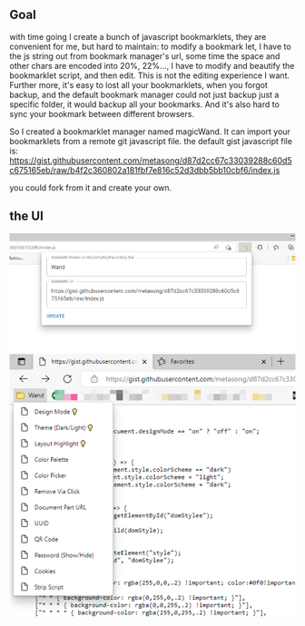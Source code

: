 ## Goal
with time going I create a bunch of javascript bookmarklets, they are convenient for me, but hard to maintain: to modify a bookmark let, I have to the js string out from bookmark manager's url, some time the space and other chars are encoded into 20%, 22%..., I have to modify and beautify the bookmarklet script, and then edit. This is not the editing experience I want. Further more, it's easy to lost all your bookmarklets, when you forgot backup, and the default bookmark manager could not just backup just a specific folder, it would backup all your bookmarks. And it's also hard to sync your bookmark between different browsers.

So I created a bookmarklet manager named magicWand. It can import your bookmarklets from a remote git javascript file.
the default gist javascript file is: 
https://gist.githubusercontent.com/metasong/d87d2cc67c33039288c60d5c675165eb/raw/b4f2c360802a181fbf7e816c52d3dbb5bb10cbf6/index.js

you could fork from it and create your own.

## the UI
![](./doc/img/magicWand-popup.png)
![](./doc/img/magicWand-default-bookmarkLets.png)